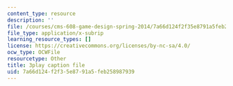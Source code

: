 ```yaml
---
content_type: resource
description: ''
file: /courses/cms-608-game-design-spring-2014/7a66d124f2f35e8791a5feb258987939_1506700.vtt
file_type: application/x-subrip
learning_resource_types: []
license: https://creativecommons.org/licenses/by-nc-sa/4.0/
ocw_type: OCWFile
resourcetype: Other
title: 3play caption file
uid: 7a66d124-f2f3-5e87-91a5-feb258987939
---
```

